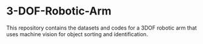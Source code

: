 # 3-DOF-Robotic-Arm
This repository contains the datasets and codes for a 3DOF robotic arm that uses machine vision for object sorting and identification.
